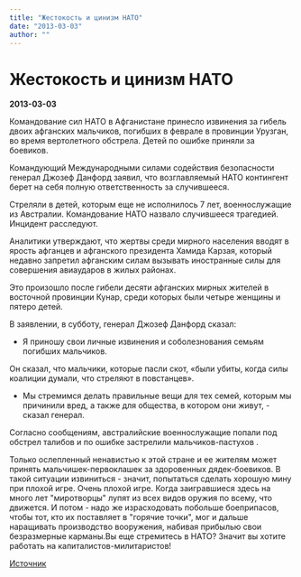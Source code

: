 ```yaml
---
title: "Жестокость и цинизм НАТО"
date: "2013-03-03"
author: ""
---
```


# Жестокость и цинизм НАТО

**2013-03-03** 

Командование сил НАТО в Афганистане принесло извинения за гибель двоих афганских мальчиков, погибших в феврале в провинции Урузган, во время вертолетного обстрела. Детей по ошибке приняли за боевиков.

Командующий Международными силами содействия безопасности генерал Джозеф Данфорд заявил, что возглавляемый НАТО контингент берет на себя полную ответственность за случившееся.

Стреляли в детей, которым еще не исполнилось 7 лет, военнослужащие из Австралии. Командование НАТО назвало случившееся трагедией. Инцидент расследуют.

Аналитики утверждают, что жертвы среди мирного населения вводят в ярость афганцев и афганского президента Хамида Карзая, который недавно запретил афганским силам вызывать иностранные силы для совершения авиаударов в жилых районах.

Это произошло после гибели десяти афганских мирных жителей в восточной провинции Кунар, среди которых были четыре женщины и пятеро детей.

В заявлении, в субботу, генерал Джозеф Данфорд сказал:

- Я приношу свои личные извинения и соболезнования семьям погибших мальчиков.

Он сказал, что мальчики, которые пасли скот, «были убиты, когда силы коалиции думали, что стреляют в повстанцев».

- Мы стремимся делать правильные вещи для тех семей, которым мы причинили вред, а также для общества, в котором они живут, - сказал генерал.

Согласно сообщениям, австралийские военнослужащие попали под обстрел талибов и по ошибке застрелили мальчиков-пастухов .

Только ослепленный ненавистью к этой стране и ее жителям может принять мальчишек-первоклашек за здоровенных дядек-боевиков. В такой ситуации извиниться - значит, попытаться сделать хорошую мину при плохой игре. Очень плохой игре. Когда заигравшиеся здесь на много лет "миротворцы" лупят из всех видов оружия по всему, что движется. И потом - надо же израсходовать побольше боеприпасов, чтобы тот, кто их поставляет в "горячие точки", мог и дальше наращивать производство вооружения, набивая прибылью свои безразмерные карманы.Вы еще стремитесь в НАТО? Значит вы хотите работать на капиталистов-милитаристов!

[Источник](http://www.pravo-kiev.com/events/nato-prinosit-izvinenie-za-pogibshih-afganskih-mal-chikov-pastuhov)